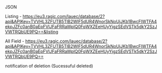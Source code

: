 JSON

Listing - https://eu3.ragic.com/lauec/database/2?api&APIKey=TVVHL3ZFUTB5TlB2WlF5dUR4WnorSkNoUjJKb1BwcFlWTFA4ekpJZFc0anB0aEpFVlJFaFRRaWpIQ0FqWXZEeHUyYjgzSEdVSTk5dkY2SzJVWTRQbUE9PQ==&listing

All Field - https://eu3.ragic.com/lauec/database/2?api&APIKey=TVVHL3ZFUTB5TlB2WlF5dUR4WnorSkNoUjJKb1BwcFlWTFA4ekpJZFc0anB0aEpFVlJFaFRRaWpIQ0FqWXZEeHUyYjgzSEdVSTk5dkY2SzJVWTRQbUE9PQ==



notification of deletion (Sucessuful deleted)






